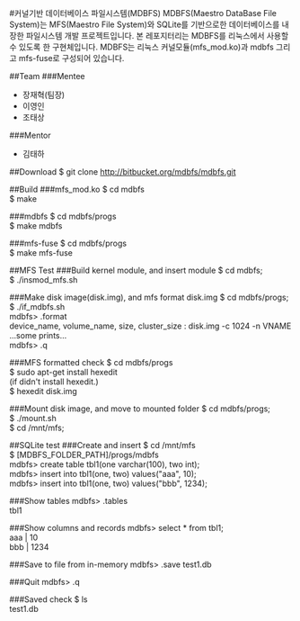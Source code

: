#커널기반 데이터베이스 파일시스템(MDBFS)
MDBFS(Maestro DataBase File System)는 MFS(Maestro File System)와 SQLite를 기반으로한 데이터베이스를 내장한 파일시스템 개발 프로젝트입니다.
본 레포지터리는 MDBFS를 리눅스에서 사용할 수 있도록 한 구현체입니다.
MDBFS는 리눅스 커널모듈(mfs_mod.ko)과 mdbfs 그리고 mfs-fuse로 구성되어 있습니다.

##Team
###Mentee
- 장재혁(팀장)
- 이영인
- 조태상

###Mentor
- 김태하

##Download
$ git clone http://bitbucket.org/mdbfs/mdbfs.git


##Build
###mfs_mod.ko
$ cd mdbfs<br />
$ make

###mdbfs
$ cd mdbfs/progs<br />
$ make mdbfs

###mfs-fuse
$ cd mdbfs/progs<br />
$ make mfs-fuse

##MFS Test
###Build kernel module, and insert module
$ cd mdbfs;<br />
$ ./insmod_mfs.sh

###Make disk image(disk.img), and mfs format disk.img
$ cd mdbfs/progs;<br />
$ ./if_mdbfs.sh<br />
mdbfs> .format<br />
device_name, volume_name, size, cluster_size : disk.img -c 1024 -n VNAME<br />
...some prints...<br />
mdbfs> .q

###MFS formatted check
$ cd mdbfs/progs<br />
$ sudo apt-get install hexedit<br />
(if didn't install hexedit.)<br />
$ hexedit disk.img

###Mount disk image, and move to mounted folder
$ cd mdbfs/progs;<br />
$ ./mount.sh<br />
$ cd /mnt/mfs;

##SQLite test
###Create and insert
$ cd /mnt/mfs<br />
$ [MDBFS_FOLDER_PATH]/progs/mdbfs<br />
mdbfs> create table tbl1(one varchar(100), two int);<br />
mdbfs> insert into tbl1(one, two) values("aaa", 10);<br />
mdbfs> insert into tbl1(one, two) values("bbb", 1234);

###Show tables
mdbfs> .tables<br />
tbl1

###Show columns and records
mdbfs> select * from tbl1;<br />
aaa | 10<br />
bbb | 1234

###Save to file from in-memory
mdbfs> .save test1.db

###Quit
mdbfs> .q

###Saved check
$ ls<br />
test1.db
